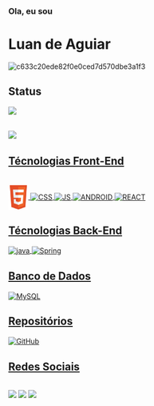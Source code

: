 
### Ola, eu sou

<h1 font-family="Arial">Luan de Aguiar </h1>


![c633c20ede82f0e0ced7d570dbe3a1f3](https://user-images.githubusercontent.com/70382532/138322189-2db8df52-9dcb-40a0-88a8-c365466bd33d.gif)
<div><h2>Status</h2></div>
<div allign="center">
  <a href="https://github.com/LuandxAguiar">
  <img height="180em" src="https://github-readme-stats.vercel.app/api?username=LuandxAguiar&show_icons=true&theme=dracula&include_all_commits=true&count_private=true"/>  
    
</div>
  <div><h2></h2></div>
 <img height="180em" src="https://github-readme-stats.vercel.app/api/top-langs/?username=LuandxAguiar&layout=compact&langs_count=7&theme=dracula"/>
</div>
  <br>
  
 <div><h2>Técnologias Front-End</h2></div>
  <div style="display: inline_block"><br>  
 
   <img align="center" alt="HTML" height="50" width="40" src="https://raw.githubusercontent.com/devicons/devicon/master/icons/html5/html5-original.svg">
   <img align="center" alt="CSS" height="50" width="40" src="https://icongr.am/devicon/css3-original.svg?size=128&color=currentColor">
   <img align="center" alt="JS" height="50" width="40" src="https://cdn.jsdelivr.net/gh/devicons/devicon/icons/javascript/javascript-original.svg">
   <img align="center" alt="ANDROID" height="80 width="60" src="https://cdn.jsdelivr.net/gh/devicons/devicon/icons/android/android-original-wordmark.svg" alt="Android">
   <img align="center" alt="REACT" height="80 width="60" src="https://cdn.jsdelivr.net/gh/devicons/devicon/icons/react/react-original.svg" />
  
 
  
  
  <div><h2>Técnologias Back-End</h2></div>
   <img align="center" alt="java" height="70" width="70"  src="https://cdn.jsdelivr.net/gh/devicons/devicon/icons/java/java-original-wordmark.svg" />
  <img align="center" alt="Spring" height="70" width="80" src="https://cdn.jsdelivr.net/gh/devicons/devicon/icons/spring/spring-original-wordmark.svg" />
  
 <div><h2>Banco de Dados</h2></div>
 <img align="center" alt="MySQL" height="60" width="70" src="https://cdn.jsdelivr.net/gh/devicons/devicon/icons/mysql/mysql-original-wordmark.svg"> 

  
 <div><h2>Repositórios</h2></div>
 <img align="center" alt="GitHub" height="55" width="70" src="https://cdn.jsdelivr.net/gh/devicons/devicon/icons/github/github-original.svg">

  
  
  
</div>  
<div><h2>Redes Sociais</h2></div>
<br>
<div >
  <a href="https://www.instagram.com/_luandxa/" target="_blank"><img src="https://img.shields.io/badge/-Instagram-%23E4405F?style=for-the-badge&logo=instagram&logoColor=white" target="_blank"></a>
  <a href = "#"><img src="https://img.shields.io/badge/-Gmail-%23333?style=for-the-badge&logo=gmail&logoColor=white" target="_blank"></a>
  <a href="https://www.linkedin.com/in/luan-de-aguiar-190b53168/" target="_blank"><img src="https://img.shields.io/badge/-LinkedIn-%230077B5?style=for-the-badge&logo=linkedin&logoColor=white" target="_blank"></a> 
